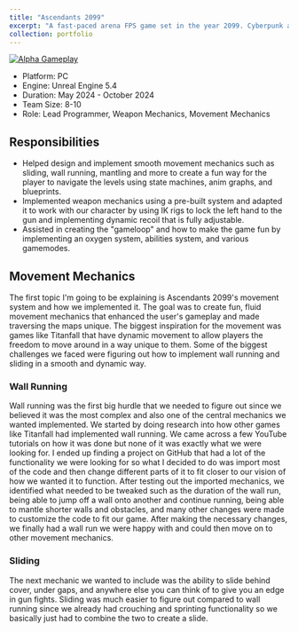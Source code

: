 ```yaml
---
title: "Ascendants 2099"
excerpt: "A fast-paced arena FPS game set in the year 2099. Cyberpunk androids are trying to control humans while Solarpunk soldiers are trying to take down the android regime. <br/><img src='/images/Ascendants-light-blue-with-glow.webp'>"
collection: portfolio
---
```


[![Alpha Gameplay](https://markdown-videos-api.jorgenkh.no/url?url=https%3A%2F%2Fyoutu.be%2FFyOAyGaxZUE)](https://youtu.be/FyOAyGaxZUE)

- Platform: PC
- Engine: Unreal Engine 5.4
- Duration: May 2024 - October 2024
- Team Size: 8-10
- Role: Lead Programmer, Weapon Mechanics, Movement Mechanics

## Responsibilities

- Helped design and implement smooth movement mechanics such as sliding, wall running, mantling and more to create a fun way for the player to navigate the levels using state machines, anim graphs, and blueprints.
- Implemented weapon mechanics using a pre-built system and adapted it to work with our character by using IK rigs to lock the left hand to the gun and implementing dynamic recoil that is fully adjustable.
- Assisted in creating the "gameloop" and how to make the game fun by implementing an oxygen system, abilities system, and various gamemodes.

## Movement Mechanics

The first topic I'm going to be explaining is Ascendants 2099's movement system and how we implemented it. The goal was to create fun, fluid movement mechanics that enhanced the user's gameplay and made traversing the maps unique. The biggest inspiration
for the movement was games like Titanfall that have dynamic movement to allow players the freedom to move around in a way unique to them. Some of the biggest challenges we faced were figuring out how to implement wall running and sliding in a smooth and dynamic way.

### Wall Running

Wall running was the first big hurdle that we needed to figure out since we believed it was the most complex and also one of the central mechanics we wanted implemented. We started by doing research into how other games like Titanfall had implemented wall running. We came across a few YouTube tutorials on how it was done but none of it was exactly what we were looking for. I ended up finding a project on GitHub that had a lot of the functionality we were looking for so what I decided to do was import most of the code and then change different parts of it to fit closer to our vision of how we wanted it to function. After testing out the imported mechanics, we identified what needed to be tweaked such as the duration of the wall run, being able to jump off a wall onto another and continue running, being able to mantle shorter walls and obstacles, and many other changes were made to customize the code to fit our game. After making the necessary changes, we finally had a wall run we were happy with and could then move on to other movement mechanics.

### Sliding

The next mechanic we wanted to include was the ability to slide behind cover, under gaps, and anywhere else you can think of to give you an edge in gun fights. Sliding was much easier to figure out compared to wall running since we already had crouching and sprinting functionality so we basically just had to combine the two to create a slide. 
